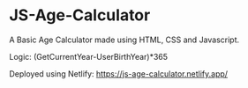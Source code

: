 # JS-Age-Calculator

A Basic Age Calculator made using HTML, CSS and Javascript.

Logic: (GetCurrentYear-UserBirthYear)*365

Deployed using Netlify: https://js-age-calculator.netlify.app/
